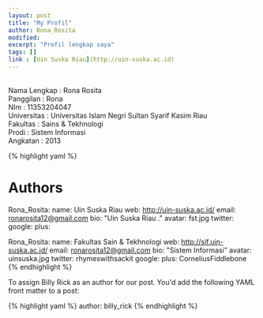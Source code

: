 ```yaml
---
layout: post
title: "My Profil"
author: Rona_Rosita
modified:
excerpt: "Profil lengkap saya"
tags: []
link : [Uin Suska Riau](http://uin-suska.ac.id) 
---
```


<br>Nama Lengkap : Rona Rosita <br>Panggilan    : Rona<br>NIm          : 11353204047<br>Universitas  : Universitas Islam Negri Sultan Syarif Kasim Riau<br> Fakultas : Sains & Tekhnologi <br>Prodi        : Sistem Informasi<br>Angkatan     : 2013

{% highlight yaml %}
# Authors

Rona_Rosita:
  name: Uin Suska Riau
  web: http://uin-suska.ac.id/
  email: ronarosita12@gmail.com
  bio: "Uin Suska Riau ."
  avatar: fst.jpg
  twitter: 
  google:
    plus: 

Rona_Rosita:
  name: Fakultas Sain & Tekhnologi
  web: http://sif.uin-suska.ac.id/
  email: ronarosita12@gmail.com
  bio: "Sistem Informasi"
  avatar: uinsuska.jpg
  twitter: rhymeswithsackit
  google:
    plus: CorneliusFiddlebone
{% endhighlight %}

To assign Billy Rick as an author for our post. You'd add the following YAML front matter to a post:

{% highlight yaml %}
author: billy_rick
{% endhighlight %}
